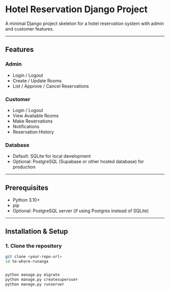 # Hotel Reservation Django Project

A minimal Django project skeleton for a hotel reservation system with admin and customer features.  

---

## Features

### Admin
- Login / Logout
- Create / Update Rooms
- List / Approve / Cancel Reservations

### Customer
- Login / Logout
- View Available Rooms
- Make Reservations
- Notifications
- Reservation History

### Database
- Default: SQLite for local development
- Optional: PostgreSQL (Supabase or other hosted database) for production

---

## Prerequisites

- Python 3.10+  
- pip  
- Optional: PostgreSQL server (if using Postgres instead of SQLite)

---

## Installation & Setup

### 1. Clone the repository

```bash
git clone <your-repo-url>
cd te-whare-runanga


python manage.py migrate
python manage.py createsuperuser
python manage.py runserver
